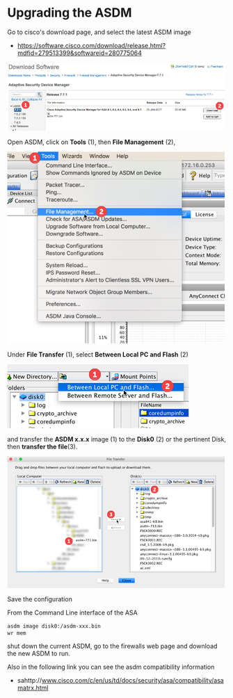 # Upgrading the ASDM
Go to cisco's download page, and select the latest ASDM image
- https://software.cisco.com/download/release.html?mdfid=279513399&softwareid=280775064

<img src="img/asa-up01.png" width="500" alt="">

Open ASDM, click on **Tools** (1), then **File Management** (2), 

<img src="img/asa-up02.png" width="500" alt="">

Under **File Transfer** (1), select **Between Local PC and Flash** (2)

<img src="img/asa-up03.png" alt="">

and transfer the **ASDM x.x.x** image (1) to the **Disk0** (2) or the pertinent Disk, then **transfer the file**(3).

<img src="img/asa-up04.png" width="500" alt="">

Save the configuration

From the Command Line interface of the ASA

```
asdm image disk0:/asdm-xxx.bin
wr mem
```

shut down the current ASDM, go to the firewalls web page and download the new ASDM to run.

Also in the following link you can see the asdm compatibility information
- sahttp://www.cisco.com/c/en/us/td/docs/security/asa/compatibility/asamatrx.html